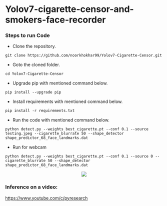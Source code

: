 # Yolov7-cigarette-censor-and-smokers-face-recorder





### Steps to run Code
- Clone the repository.
```
git clone https://github.com/noorkhokhar99/Yolov7-Cigarette-Censor.git
```
- Goto the cloned folder.
```
cd Yolov7-Cigarette-Censor

```
- Upgrade pip with mentioned command below.
```
pip install --upgrade pip
```
- Install requirements with mentioned command below.
```
pip install -r requirements.txt
```
- Run the code with mentioned command below.

`python detect.py --weights best_cigarette.pt --conf 0.1 --source testing.jpeg --cigarette_blurrate 50 --shape_detector shape_predictor_68_face_landmarks.dat`

 - Run for webcam
 
`python detect.py --weights best_cigarette.pt --conf 0.1 --source 0 --cigarette_blurrate 50 --shape_detector shape_predictor_68_face_landmarks.dat`


<p align="center">
<img src="https://github.com/noorkhokhar99/Object-Tracking-Dashboard-YOLOv7/blob/main/Screen%20Shot%201444-04-11%20at%2011.08.33%20PM.png">
</p>






### Inference on a video:
https://www.youtube.com/c/pyresearch
